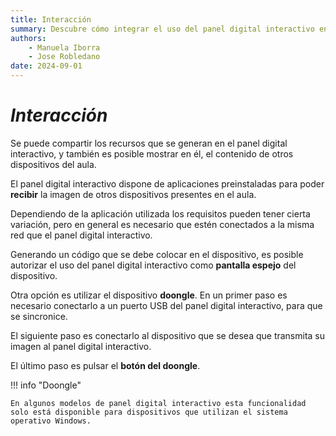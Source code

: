 ```yaml
--- 
title: Interacción
summary: Descubre cómo integrar el uso del panel digital interactivo en la actividad del aula.
authors:
    - Manuela Iborra
    - Jose Robledano
date: 2024-09-01
---
```

# *Interacción*

Se puede compartir los recursos que se generan en el panel digital interactivo, y también es posible mostrar en él, el contenido de otros dispositivos del aula.

El panel digital interactivo dispone de aplicaciones preinstaladas para poder **recibir** la imagen de otros dispositivos presentes en el aula.

Dependiendo de la aplicación utilizada los requisitos pueden tener cierta variación, pero en general es necesario que estén conectados a la misma red que el panel digital interactivo. 

Generando un código que se debe colocar en el dispositivo, es posible autorizar el uso del panel digital interactivo como **pantalla espejo** del dispositivo.

Otra opción es utilizar el dispositivo **doongle**. En un primer paso es necesario conectarlo a un puerto USB del panel digital interactivo, para que se sincronice.

El siguiente paso es conectarlo al dispositivo que se desea que transmita su imagen al panel digital interactivo.

El último paso es pulsar el **botón del doongle**.


!!! info "Doongle"

    En algunos modelos de panel digital interactivo esta funcionalidad solo está disponible para dispositivos que utilizan el sistema operativo Windows.


